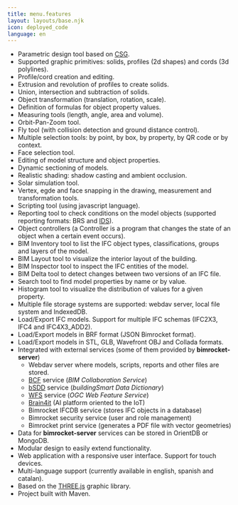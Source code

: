 ```yaml
---
title: menu.features
layout: layouts/base.njk
icon: deployed_code
language: en
---
```


- Parametric design tool based on [CSG](https://en.wikipedia.org/wiki/Constructive_solid_geometry).
- Supported graphic primitives: solids, profiles (2d shapes) and cords (3d polylines).
- Profile/cord creation and editing.
- Extrusion and revolution of profiles to create solids.
- Union, intersection and subtraction of solids.
- Object transformation (translation, rotation, scale).
- Definition of formulas for object property values.
- Measuring tools (length, angle, area and volume).
- Orbit-Pan-Zoom tool.
- Fly tool (with collision detection and ground distance control).
- Multiple selection tools: by point, by box, by property, by QR code or by context.
- Face selection tool.
- Editing of model structure and object properties.
- Dynamic sectioning of models.
- Realistic shading: shadow casting and ambient occlusion.
- Solar simulation tool.
- Vertex, egde and face snapping in the drawing, measurement and transformation tools.
- Scripting tool (using javascript language).
- Reporting tool to check conditions on the model objects (supported reporting formats: BRS and [IDS](https://www.buildingsmart.org/what-is-information-delivery-specification-ids/)).
- Object controllers (a Controller is a program that changes the state of an object when a certain event occurs).
- BIM Inventory tool to list the IFC object types, classifications, groups and layers of the model.
- BIM Layout tool to visualize the interior layout of the building.
- BIM Inspector tool to inspect the IFC entities of the model.
- BIM Delta tool to detect changes between two versions of an IFC file.
- Search tool to find model properties by name or by value.
- Histogram tool to visualize the distribution of values ​​for a given property.
- Multiple file storage systems are supported: webdav server, local file system and IndexedDB.
- Load/Export IFC models. Support for multiple IFC schemas (IFC2X3, IFC4 and IFC4X3_ADD2).
- Load/Export models in BRF format (JSON Bimrocket format).
- Load/Export models in STL, GLB, Wavefront OBJ and Collada formats.
- Integrated with external services (some of them provided by **bimrocket-server**)
  - Webdav server where models, scripts, reports and other files are stored.
  - [BCF](https://en.wikipedia.org/wiki/BIM_Collaboration_Format) service (*BIM Collaboration Service*)
  - [bSDD](https://www.buildingsmart.org/users/services/buildingsmart-data-dictionary/) service (*buildingSmart Data Dictionary*)
  - [WFS](https://www.ogc.org/es/publications/standard/wfs/) service (*OGC Web Feature Service*)
  - [Brain4it](http://brain4it.org) (AI platform oriented to the IoT)
  - Bimrocket IFCDB service (stores IFC objects in a database)
  - Bimrocket security service (user and role management)
  - Bimrocket print service (generates a PDF file with vector geometries)
- Data for **bimrocket-server** services can be stored in OrientDB or MongoDB.
- Modular design to easily extend functionality.
- Web application with a responsive user interface. Support for touch devices.
- Multi-language support (currently available in english, spanish and catalan).
- Based on the [THREE.js](https://threejs.org) graphic library.
- Project built with Maven.
